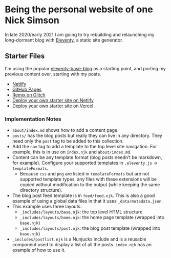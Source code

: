 # Being the personal website of one Nick Simson

In late 2020/early 2021 I am going to try rebuilding and relaunching my long-dormant blog with [Eleventy](https://github.com/11ty/eleventy), a static site generator. 


## Starter Files
I'm using the popular [eleventy-base-blog](https://github.com/11ty/eleventy-base-blog) as a starting point, and porting my previous content over, starting with my posts.

* [Netlify](https://eleventy-base-blog.netlify.com/)
* [GitHub Pages](https://11ty.github.io/eleventy-base-blog/)
* [Remix on Glitch](https://glitch.com/~11ty-eleventy-base-blog)
* [Deploy your own starter site on Netlify](https://app.netlify.com/start/deploy?repository=https://github.com/11ty/eleventy-base-blog)
* [Deploy your own starter site on Vercel](https://vercel.com/import/project?template=11ty%2Feleventy-base-blog)


### Implementation Notes

* `about/index.md` shows how to add a content page.
* `posts/` has the blog posts but really they can live in any directory. They need only the `post` tag to be added to this collection.
* Add the `nav` tag to add a template to the top level site navigation. For example, this is in use on `index.njk` and `about/index.md`.
* Content can be any template format (blog posts needn’t be markdown, for example). Configure your supported templates in `.eleventy.js` -> `templateFormats`.
	* Because `css` and `png` are listed in `templateFormats` but are not supported template types, any files with these extensions will be copied without modification to the output (while keeping the same directory structure).
* The blog post feed template is in `feed/feed.njk`. This is also a good example of using a global data files in that it uses `_data/metadata.json`.
* This example uses three layouts:
  * `_includes/layouts/base.njk`: the top level HTML structure
  * `_includes/layouts/home.njk`: the home page template (wrapped into `base.njk`)
  * `_includes/layouts/post.njk`: the blog post template (wrapped into `base.njk`)
* `_includes/postlist.njk` is a Nunjucks include and is a reusable component used to display a list of all the posts. `index.njk` has an example of how to use it.
